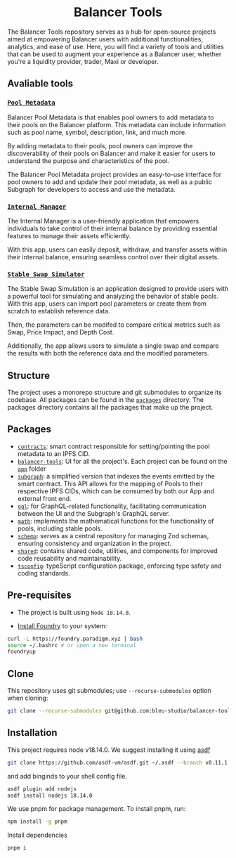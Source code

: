 # <h1 align="center"> Balancer Tools </h1>

The Balancer Tools repository serves as a hub for open-source projects aimed at empowering Balancer users with additional functionalities, analytics, and ease of use. Here, you will find a variety of tools and utilities that can be used to augment your experience as a Balancer user, whether you're a liquidity provider, trader, Maxi or developer.

## Avaliable tools

### [`Pool Metadata`](./packages/balancer-tools/src/app/metadata/)

Balancer Pool Metadata is that enables pool owners to add metadata to their pools on the Balancer platform. This metadata can include information such as pool name, symbol, description, link, and much more.

By adding metadata to their pools, pool owners can improve the discoverability of their pools on Balancer and make it easier for users to understand the purpose and characteristics of the pool.

The Balancer Pool Metadata project provides an easy-to-use interface for pool owners to add and update their pool metadata, as well as a public Subgraph for developers to access and use the metadata.

### [`Internal Manager`](./packages/balancer-tools/src/app/internalmanager/)

The Internal Manager is a user-friendly application that empowers individuals to take control of their internal balance by providing essential features to manage their assets efficiently.

With this app, users can easily deposit, withdraw, and transfer assets within their internal balance, ensuring seamless control over their digital assets.

### [`Stable Swap Simulator`](./packages/balancer-tools/src/app/stableswapsimulator/)

The Stable Swap Simulation is an application designed to provide users with a powerful tool for simulating and analyzing the behavior of stable pools. With this app, users can import pool parameters or create them from scratch to establish reference data.

Then, the parameters can be modifed to compare critical metrics such as Swap, Price Impact, and Depth Cost.

Additionally, the app allows users to simulate a single swap and compare the results with both the reference data and the modified parameters.

## Structure

The project uses a monorepo structure and git submodules to organize its codebase. All packages can be found in the [`packages`](./packages) directory. The packages directory contains all the packages that make up the project.

## Packages

- [`contracts`](./packages/contracts): smart contract responsible for setting/pointing the pool metadata to an IPFS CID.
- [`balancer-tools`](./packages/balancer-tools): UI for all the project's. Each project can be found on the [`app`](./packages/balancer-tools/src/app) folder
- [`subgraph`](./packages/subgraph): a simplified version that indexes the events emitted by the smart contract. This API allows for the mapping of Pools to their respective IPFS CIDs, which can be consumed by both our App and external front end.
- [`gql`](./packages/gql): for GraphQL-related functionality, facilitating communication between the UI and the Subgraph's GraphQL server.
- [`math`](./packages/math): implements the mathematical functions for the functionality of pools, including stable pools.
- [`schema`](./packages/schema): serves as a central repository for managing Zod schemas, ensuring consistency and organization in the project.
- [`shared`](./packages/utils): contains shared code, utilities, and components for improved code reusability and maintainability.
- [`tsconfig`](./packages/tsconfig): typeScript configuration package, enforcing type safety and coding standards.

## Pre-requisites

- The project is built using `Node 18.14.0`.

- [Install Foundry](https://book.getfoundry.sh/getting-started/installation) to your system:

```bash
curl -L https://foundry.paradigm.xyz | bash
source ~/.bashrc # or open a new terminal
foundryup
```

## Clone

This repository uses git submodules; use `--recurse-submodules` option when cloning:

```bash
git clone --recurse-submodules git@github.com:bleu-studio/balancer-tools.git
```

## Installation

This project requires node v18.14.0. We suggest installing it using [asdf](https://asdf-vm.com/)

```bash
git clone https://github.com/asdf-vm/asdf.git ~/.asdf --branch v0.11.1
```

and add binginds to your shell config file.

```bash
asdf plugin add nodejs
asdf install nodejs 18.14.0
```

We use pnpm for package management. To install pnpm, run:

```bash
npm install -g pnpm
```

Install dependencies

```bash
pnpm i
```
